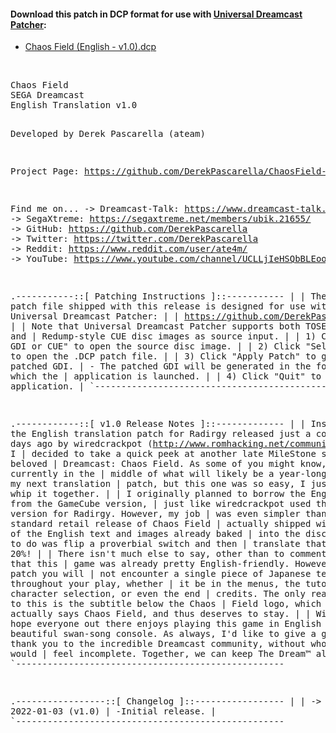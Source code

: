 #### Download this patch in DCP format for use with <a href="https://github.com/DerekPascarella/UniversalDreamcastPatcher">Universal Dreamcast Patcher</a>:
  * <a href="xxxx">Chaos Field (English - v1.0).dcp</a>
<br>
<pre>
Chaos Field
SEGA Dreamcast
English Translation v1.0

Developed by Derek Pascarella (ateam)

Project Page:
https://github.com/DerekPascarella/ChaosField-EnglishPatchDreamcast

Find me on...
 -> Dreamcast-Talk: https://www.dreamcast-talk.com/forum/memberlist.php?mode=viewprofile&u=5766
 -> SegaXtreme: https://segaxtreme.net/members/ubik.21655/
 -> GitHub: https://github.com/DerekPascarella
 -> Twitter: https://twitter.com/DerekPascarella
 -> Reddit: https://www.reddit.com/user/ate4m/
 -> YouTube: https://www.youtube.com/channel/UCLLjIeHSQbBLEooQ83SrdfQ


.-----------::[ Patching Instructions ]::-----------
|
| The .DCP patch file shipped with this release is designed for use with
| Universal Dreamcast Patcher:
|
| https://github.com/DerekPascarella/UniversalDreamcastPatcher
|
| Note that Universal Dreamcast Patcher supports both TOSEC-style GDI and
| Redump-style CUE disc images as source input.
|
| 1) Click "Select GDI or CUE" to open the source disc image.
|
| 2) Click "Select Patch" to open the .DCP patch file.
|
| 3) Click "Apply Patch" to generate the patched GDI.
|    - The patched GDI will be generated in the folder from which the
|      application is launched.
|
| 4) Click "Quit" to exit the application.
|
`---------------------------------------------------


.------------::[ v1.0 Release Notes ]::-------------
|
| Inspired by the English translation patch for Radirgy released just a couple
| of days ago by wiredcrackpot (http://www.romhacking.net/community/7247/), I
| decided to take a quick peek at another late MileStone shooter on my beloved
| Dreamcast: Chaos Field.  As some of you might know, I'm currently in the
| middle of what will likely be a year-long project for my next translation
| patch, but this one was so easy, I just had to whip it together.
|
| I originally planned to borrow the English assets from the GameCube version,
| just like wiredcrackpot used the Wii version for Radirgy.  However, my job
| was even simpler than that.  The standard retail release of Chaos Field
| actually shipped with about 80% of the English text and images already baked
| into the disc.  All I had to do was flip a proverbial switch and then
| translate that remaining 20%!
|
| There isn't much else to say, other than to comment on the fact that this
| game was already pretty English-friendly.  However, with this patch you will
| not encounter a single piece of Japanese text throughout your play, whether
| it be in the menus, the tutorials, the character selection, or even the end
| credits.  The only real exception to this is the subtitle below the Chaos
| Field logo, which itself actually says Chaos Field, and thus deserves to stay.
|
| With that, I hope everyone out there enjoys playing this game in English on
| SEGA's beautiful swan-song console.  As always, I'd like to give a gigantic
| thank you to the incredible Dreamcast community, without whom my life would
| feel incomplete.  Together, we can keep The Dream™ alive...
|
`---------------------------------------------------


.-----------------::[ Changelog ]::-----------------
|
| -> 2022-01-03 (v1.0)
|      -Initial release.
|
`---------------------------------------------------
</pre>
